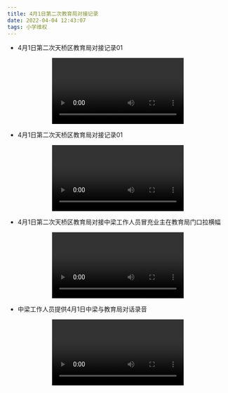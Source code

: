 ```yaml
---
title: 4月1日第二次教育局对接记录
date: 2022-04-04 12:43:07
tags: 小学维权
---
```


- 4月1日第二次天桥区教育局对接记录01

<video src="/4月1日第二次教育局对接记录/4月1日第二次教育局记录01.mp4" controls="controls" style="max-width: 100%; display: block; margin-left: auto; margin-right: auto;"  controlsList="nodownload">
your browser does not support the video tag
</video>

- 4月1日第二次天桥区教育局对接记录01

<video src="/4月1日第二次教育局对接记录/4月1日第二次教育局记录02.mp4" controls="controls" style="max-width: 100%; display: block; margin-left: auto; margin-right: auto;"  controlsList="nodownload">
your browser does not support the video tag
</video>

- 4月1日第二次天桥区教育局对接中梁工作人员冒充业主在教育局门口拉横幅

<video src="/4月1日第二次教育局对接记录/4月1日第二次教育局记录03中梁自己拉很横幅.mp4" controls="controls" style="max-width: 100%; display: block; margin-left: auto; margin-right: auto;"  controlsList="nodownload">
your browser does not support the video tag
</video>

- 中梁工作人员提供4月1日中梁与教育局对话录音

<video src="/4月1日第二次教育局对接记录/4月1日中梁与教育局对话录音.m4a" controls="controls" style="max-width: 100%; display: block; margin-left: auto; margin-right: auto;"  controlsList="nodownload">
your browser does not support the video tag
</video>